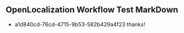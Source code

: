 ## OpenLocalization Workflow Test MarkDown
* a1d840cd-76cd-4715-9b53-582b429a4f23 
thanks!<!--HONumber=Mar16_HO2-->
